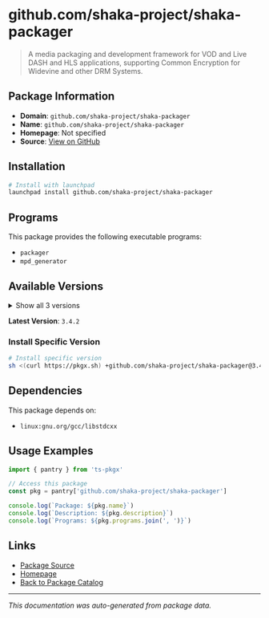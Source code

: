 # github.com/shaka-project/shaka-packager

> A media packaging and development framework for VOD and Live DASH and HLS applications, supporting Common Encryption for Widevine and other DRM Systems.

## Package Information

- **Domain**: `github.com/shaka-project/shaka-packager`
- **Name**: `github.com/shaka-project/shaka-packager`
- **Homepage**: Not specified
- **Source**: [View on GitHub](https://github.com/pkgxdev/pantry/tree/main/projects/github.com/shaka-project/shaka-packager/package.yml)

## Installation

```bash
# Install with launchpad
launchpad install github.com/shaka-project/shaka-packager
```

## Programs

This package provides the following executable programs:

- `packager`
- `mpd_generator`

## Available Versions

<details>
<summary>Show all 3 versions</summary>

- `3.4.2`, `3.4.1`, `3.4.0`

</details>

**Latest Version**: `3.4.2`

### Install Specific Version

```bash
# Install specific version
sh <(curl https://pkgx.sh) +github.com/shaka-project/shaka-packager@3.4.2 -- $SHELL -i
```

## Dependencies

This package depends on:

- `linux:gnu.org/gcc/libstdcxx`

## Usage Examples

```typescript
import { pantry } from 'ts-pkgx'

// Access this package
const pkg = pantry['github.com/shaka-project/shaka-packager']

console.log(`Package: ${pkg.name}`)
console.log(`Description: ${pkg.description}`)
console.log(`Programs: ${pkg.programs.join(', ')}`)
```

## Links

- [Package Source](https://github.com/pkgxdev/pantry/tree/main/projects/github.com/shaka-project/shaka-packager/package.yml)
- [Homepage](#)
- [Back to Package Catalog](../../../package-catalog.md)

---

*This documentation was auto-generated from package data.*
